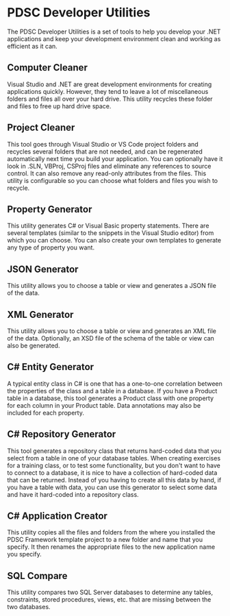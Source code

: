 # PDSC Developer Utilities
 The PDSC Developer Utilities is a set of tools to help you develop your .NET applications and keep your development environment clean and working as efficient as it can.

## Computer Cleaner
Visual Studio and .NET are great development environments for creating applications quickly. However, they tend to leave a lot of miscellaneous folders and files all over your hard drive. This utility recycles these folder and files to free up hard drive space.

## Project Cleaner
This tool goes through Visual Studio or VS Code project folders and recycles several folders that are not needed, and can be regenerated automatically next time you build your application. You can optionally have it look in .SLN, VBProj, CSProj files and eliminate any references to source control. It can also remove any read-only attributes from the files. This utility is configurable so you can choose what folders and files you wish to recycle.

## Property Generator
This utility generates C# or Visual Basic property statements. There are several templates (similar to the snippets in the Visual Studio editor) from which you can choose. You can also create your own templates to generate any type of property you want.

## JSON Generator
This utility allows you to choose a table or view and generates a JSON file of the data.

## XML Generator
This utility allows you to choose a table or view and generates an XML file of the data. Optionally, an XSD file of the schema of the table or view can also be generated.

## C# Entity Generator
A typical entity class in C# is one that has a one-to-one correlation between the properties of the class and a table in a database. If you have a Product table in a database, this tool generates a Product class with one property for each column in your Product table. Data annotations may also be included for each property.

## C# Repository Generator
This tool generates a repository class that returns hard-coded data that you select from a table in one of your database tables. When creating exercises for a training class, or to test some functionality, but you don't want to have to connect to a database, it is nice to have a collection of hard-coded data that can be returned. Instead of you having to create all this data by hand, if you have a table with data, you can use this generator to select some data and have it hard-coded into a repository class.

## C# Application Creator
This utility copies all the files and folders from the where you installed the PDSC Framework template project to a new folder and name that you specify. It then renames the appropriate files to the new application name you specify.

## SQL Compare
This utility compares two SQL Server databases to determine any tables, constraints, stored procedures, views, etc. that are missing between the two databases.
